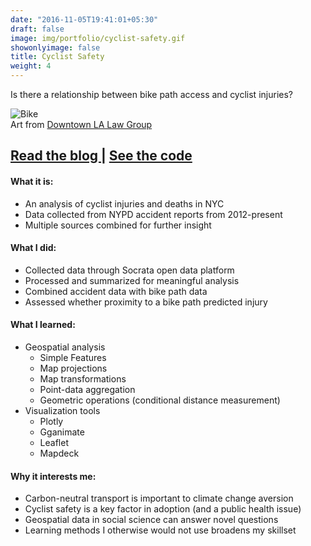 ```yaml
---
date: "2016-11-05T19:41:01+05:30"
draft: false
image: img/portfolio/cyclist-safety.gif
showonlyimage: false
title: Cyclist Safety
weight: 4
---
```


Is there a relationship between bike path access and cyclist injuries?
<!--more-->

![Bike][1]  
Art from [Downtown LA Law Group](http://downtownlalaw.com/wp-content/uploads/2012/02/los-angeles-bike-accident-lawyer.gif)

<h2>
    <a href='https://jasonbixonblog.netlify.com/posts/2019-01-24-mapping-cyclist-safety-in-new-york-city/' target='_blank'>
    Read the blog
    </a>
    |
    <a href='https://github.com/jbixon13/Radix-blog/tree/master/_posts/2019-01-24-mapping-cyclist-safety-in-new-york-city' target='_blank'>
    See the code
    </a>
</h2>

#### What it is:  
* An analysis of cyclist injuries and deaths in NYC
* Data collected from NYPD accident reports from 2012-present
* Multiple sources combined for further insight 

#### What I did:  
* Collected data through Socrata open data platform
* Processed and summarized for meaningful analysis 
* Combined accident data with bike path data
* Assessed whether proximity to a bike path predicted injury

#### What I learned:  
* Geospatial analysis
  + Simple Features
  + Map projections
  + Map transformations
  + Point-data aggregation
  + Geometric operations (conditional distance measurement)
* Visualization tools
  + Plotly
  + Gganimate
  + Leaflet
  + Mapdeck

#### Why it interests me:  
* Carbon-neutral transport is important to climate change aversion
* Cyclist safety is a key factor in adoption (and a public health issue)
* Geospatial data in social science can answer novel questions
* Learning methods I otherwise would not use broadens my skillset


[1]: /img/portfolio/cyclist-safety.gif
